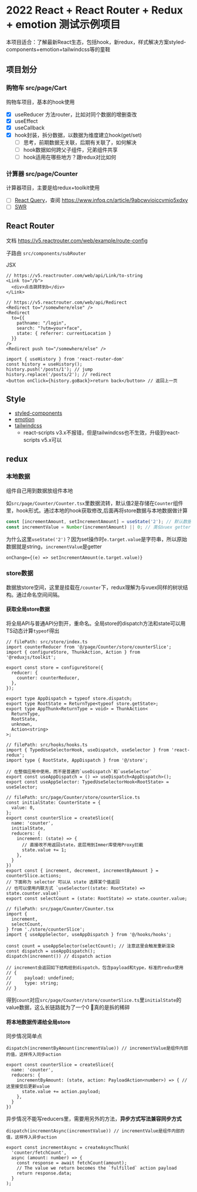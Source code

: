 
# 2022 React + React Router + Redux + emotion 测试示例项目
本项目适合：了解最新React生态，包括hook，新redux，样式解决方案styled-components+emotion+tailwindcss等的童鞋
## 项目划分
### 购物车 src/page/Cart 
购物车项目，基本的hook使用

- [x] useReducer 方法router，比如对同个数据的增删查改
- [x] useEffect
- [x] useCallback
- [x] hook封装，拆分数据，以数据为维度建立hook(get/set)
  - [ ] 思考，前期数据无关联，后期有关联了，如何解决
  - [ ] hook数据如何跨父子组件，兄弟组件共享
  - [ ] hook适用在哪些地方？跟redux对比如何

### 计算器 src/page/Counter
计算器项目，主要是给redux+toolkit使用

- [ ] [React Query](https://react-query.tanstack.com/overview)，查阅 https://www.infoq.cn/article/9abcwvioiccvmio5xdxy
- [ ] [SWR](https://www.infoq.cn/link?target=https%3A%2F%2Fswr.vercel.app%2F)
## React Router
文档 https://v5.reactrouter.com/web/example/route-config

子路由 `src/components/subRouter`

JSX
```JSX
// https://v5.reactrouter.com/web/api/Link/to-string
<Link to="/b">
  <div>点击跳转到b</div>
</Link>

// https://v5.reactrouter.com/web/api/Redirect
<Redirect to="/somewhere/else" />
<Redirect
  to={{
    pathname: "/login",
    search: "?utm=your+face",
    state: { referrer: currentLocation }
  }}
/>
<Redirect push to="/somewhere/else" />
```

```JS
import { useHistory } from 'react-router-dom'
const history = useHistory();
history.push('/posts/1'); // jump
history.replace('/posts/2'); // redirect
<button onClick={history.goBack}>return back</button> // 返回上一页
```

## Style
- [styled-components](https://styled-components.com/docs/basics#installation)
- [emotion](https://emotion.sh/docs/introduction)
- [tailwindcss](https://tailwindcss.com/docs/guides/create-react-app)
  - react-scripts v3.x不报错，但是tailwindcss也不生效，升级到react-scripts v5.x可以
## redux

### 本地数据
组件自己用到数据放组件本地

如`src/page/Counter/Counter.tsx`里数据流转，默认值2是存储在`Counter`组件里，hook形式。通过本地的hook获取修改,后面再将store数据与本地数据做计算

```js
const [incrementAmount, setIncrementAmount] = useState('2'); // 默认数据
const incrementValue = Number(incrementAmount) || 0; // 类似vuex getter，直接transform获取就好
```

为什么这里`useState('2')`？因为set操作时`e.target.value`是字符串，所以原始数据就是string，`incrementValue`是getter

```JS
onChange={(e) => setIncrementAmount(e.target.value)}
```

### store数据
数据放store空间，这里是挂载在`/counter`下，redux理解为与vuex同样的树状结构。通过命名空间间隔。


#### 获取全局store数据
将全局API与普通API分割开，重命名。全局store的dispatch方法和state可以用TS动态计算`typeof`得出

```JS
// filePath: src/store/index.ts
import counterReducer from '@/page/Counter/store/counterSlice';
import { configureStore, ThunkAction, Action } from '@reduxjs/toolkit';

export const store = configureStore({
  reducer: {
    counter: counterReducer,
  },
});

export type AppDispatch = typeof store.dispatch;
export type RootState = ReturnType<typeof store.getState>;
export type AppThunk<ReturnType = void> = ThunkAction<
  ReturnType,
  RootState,
  unknown,
  Action<string>
>;

// filePath: src/hooks/hooks.ts
import { TypedUseSelectorHook, useDispatch, useSelector } from 'react-redux';
import type { RootState, AppDispatch } from '@/store';

// 在整個应用中使用，而不是普通的`useDispatch`和`useSelector`
export const useAppDispatch = () => useDispatch<AppDispatch>();
export const useAppSelector: TypedUseSelectorHook<RootState> = useSelector;

// filePath: src/page/Counter/store/counterSlice.ts
const initialState: CounterState = {
  value: 0,
};
export const counterSlice = createSlice({
  name: 'counter',
  initialState,
  reducers: {
    increment: (state) => {
      // 直接改不用返回state，底层用到Immer库使用Proxy拦截
      state.value += 1;
    },
  }
})
export const { increment, decrement, incrementByAmount } = counterSlice.actions;
// 下面称为 selector 可以从 state 选择某个值返回
// 也可以使用内联方式 `useSelector((state: RootState) => state.counter.value)`
export const selectCount = (state: RootState) => state.counter.value;

// filePath: src/page/Counter/Counter.tsx
import {
  increment,
  selectCount,
} from './store/counterSlice';
import { useAppSelector, useAppDispatch } from '@/hooks/hooks';

const count = useAppSelector(selectCount); // 注意这里会触发重新渲染
const dispatch = useAppDispatch();
dispatch(increment()) // dispatch action

// increment会返回如下结构给到dispatch，包含payload和type，标准的redux使用
// {
//     payload: undefined;
//     type: string;
// }
```

得到`count`对应`src/page/Counter/store/counterSlice.ts`里`initialState`的value数据，这么长链路就为了一个0
🤕真的是拆的稀碎


#### 将本地数据传递给全局store
同步情况简单点
```JS
dispatch(incrementByAmount(incrementValue)) // incrementValue是组件内部的值，这样传入同步action

export const counterSlice = createSlice({
  name: 'counter',
  reducers: {
    incrementByAmount: (state, action: PayloadAction<number>) => { // 这里接受后更新value
      state.value += action.payload;
    },
  }
})
```

异步情况不能写reducers里，需要用另外的方法，**异步方式写法兼容同步方式**

```JS
dispatch(incrementAsync(incrementValue)) // incrementValue是组件内部的值，这样传入异步action

export const incrementAsync = createAsyncThunk(
  'counter/fetchCount',
  async (amount: number) => {
    const response = await fetchCount(amount);
    // The value we return becomes the `fulfilled` action payload
    return response.data;
  }
);
```




